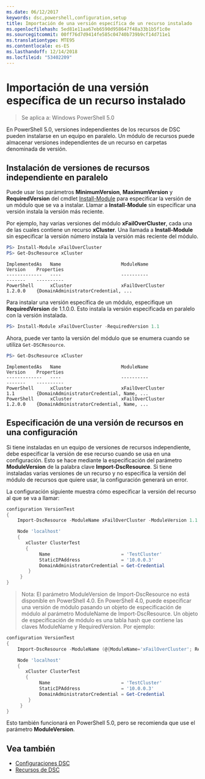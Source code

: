 ```yaml
---
ms.date: 06/12/2017
keywords: dsc,powershell,configuration,setup
title: Importación de una versión específica de un recurso instalado
ms.openlocfilehash: 5ed81e11aa67eb6590d958647f48a33b1b5f1c0e
ms.sourcegitcommit: 00ff76d7d9414fe585c04740b739b9cf14d711e1
ms.translationtype: MTE95
ms.contentlocale: es-ES
ms.lasthandoff: 12/14/2018
ms.locfileid: "53402209"
---
```

# <a name="import-a-specific-version-of-an-installed-resource"></a>Importación de una versión específica de un recurso instalado

> Se aplica a: Windows PowerShell 5.0

En PowerShell 5.0, versiones independientes de los recursos de DSC pueden instalarse en un equipo en paralelo. Un módulo de recursos puede almacenar versiones independientes de un recurso en carpetas denominada de versión.

## <a name="installing-separate-resource-versions-side-by-side"></a>Instalación de versiones de recursos independiente en paralelo

Puede usar los parámetros **MinimumVersion**, **MaximumVersion** y **RequiredVersion** del cmdlet [Install-Module](/powershell/module/PowershellGet/Install-Module) para especificar la versión de un módulo que se va a instalar. Llamar a **Install-Module** sin especificar una versión instala la versión más reciente.

Por ejemplo, hay varias versiones del módulo **xFailOverCluster**, cada una de las cuales contiene un recurso **xCluster**. Una llamada a **Install-Module** sin especificar la versión número instala la versión más reciente del módulo.

```powershell
PS> Install-Module xFailOverCluster
PS> Get-DscResource xCluster
```

```output
ImplementedAs   Name                      ModuleName                     Version    Properties
-------------   ----                      ----------                     -------    ----------
PowerShell      xCluster                  xFailOverCluster               1.2.0.0    {DomainAdministratorCredential, ...
```

Para instalar una versión específica de un módulo, especifique un **RequiredVersion** de 1.1.0.0. Esto instala la versión especificada en paralelo con la versión instalada.

```powershell
PS> Install-Module xFailOverCluster -RequiredVersion 1.1
```

Ahora, puede ver tanto la versión del módulo que se enumera cuando se utiliza `Get-DSCResource`.

```powershell
PS> Get-DscResource xCluster
```

```output
ImplementedAs   Name                      ModuleName                     Version    Properties
-------------   ----                      ----------                     -------    ----------
PowerShell      xCluster                  xFailOverCluster               1.1        {DomainAdministratorCredential, Name, ...
PowerShell      xCluster                  xFailOverCluster               1.2.0.0    {DomainAdministratorCredential, Name, ...
```

## <a name="specifying-a-resource-version-in-a-configuration"></a>Especificación de una versión de recursos en una configuración

Si tiene instaladas en un equipo de versiones de recursos independiente, debe especificar la versión de ese recurso cuando se usa en una configuración. Esto se hace mediante la especificación del parámetro **ModuleVersion** de la palabra clave **Import-DscResource**. Si tiene instaladas varias versiones de un recurso y no especifica la versión del módulo de recursos que quiere usar, la configuración generará un error.

La configuración siguiente muestra cómo especificar la versión del recurso al que se va a llamar:

```powershell
configuration VersionTest
{
    Import-DscResource -ModuleName xFailOverCluster -ModuleVersion 1.1

    Node 'localhost'
    {
       xCluster ClusterTest
       {
            Name                          = 'TestCluster'
            StaticIPAddress               = '10.0.0.3'
            DomainAdministratorCredential = Get-Credential
        }
     }
}
```

>Nota: El parámetro ModuleVersion de Import-DscResource no está disponible en PowerShell 4.0. En PowerShell 4.0, puede especificar una versión de módulo pasando un objeto de especificación de módulo al parámetro ModuleName de Import-DscResource. Un objeto de especificación de módulo es una tabla hash que contiene las claves ModuleName y RequiredVersion. Por ejemplo:

```powershell
configuration VersionTest
{
    Import-DscResource -ModuleName (@{ModuleName='xFailOverCluster'; RequiredVersion='1.1'} )

    Node 'localhost'
    {
       xCluster ClusterTest
       {
            Name                          = 'TestCluster'
            StaticIPAddress               = '10.0.0.3'
            DomainAdministratorCredential = Get-Credential
        }
     }
}
```

Esto también funcionará en PowerShell 5.0, pero se recomienda que use el parámetro **ModuleVersion**.

## <a name="see-also"></a>Vea también

- [Configuraciones DSC](configurations.md)
- [Recursos de DSC](../resources/resources.md)
